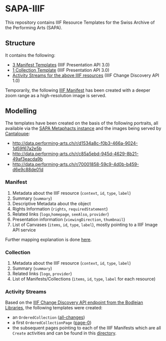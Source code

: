# SAPA-IIIF
This repository contains IIIF Resource Templates for the Swiss Archive of the Performing Arts (SAPA). 

## Structure

It contains the following: 

- [3 Manifest Templates](/manifests/) (IIIF Presentation API 3.0)
- [1 Collection Template](/collections/) (IIIF Presentation API 3.0)
- [Activity Streams for the above IIIF resources](/activity/) (IIIF Change Discovery API 1.0)

Temporarily, the following [IIIF Manifest](https://raw.githubusercontent.com/julsraemy/SAPA-IIIF/main/manifests/1553-FO-45-1.json) has been created with a deeper zoom range as a high-resolution image is served. 

## Modelling

The templates have been created on the basis of the following portraits, all available via the [SAPA Metaphacts instance](https://www.performing-arts.ch/) and the images being served by [Cantaloupe](https://media.performing-arts.ch/iiif/3):

- http://data.performing-arts.ch/r/d1534a8c-f0b3-466a-9024-1d59f67a2e5b
- http://data.performing-arts.ch/r/c85a5ebd-945d-4629-8b21-49af3eacda9b
- http://data.performing-arts.ch/r/70001858-59c9-4d0b-b459-d6e9c88de01d

### Manifest

1. Metadata about the IIIF resource (`context`, `id`, `type`, `label`)
2. Summary (`summary`)
3. Descriptive Metadata about the object
4. Rights Information (`rights`, `requiredStatement`)
5. Related links (`logo`,`homepage`, `seeAlso`, `provider`)
6. Presentation information (`viewingDirection`, `thumbnail`)
7. List of Canvases (`items`, `id`, `type`, `label`), mostly pointing to a IIIF Image API service

Further mapping explanation is done [here](manifests/mapping.md).

### Collection

1. Metadata about the IIIF resource (`context`, `id`, `type`, `label`)
2. Summary (`summary`)
3. Related links (`logo`, `provider`)
4. List of Manifests/Collections (`items`, `id`, `type`, `label` for each resource)

### Activity Streams

Based on the [IIIF Change Discovery  API endpoint from the Bodleian Libraries](https://iiif.bodleian.ox.ac.uk/iiif/activity/all-changes), the following templates were created: 
- an `OrderedCollection` ([all-changes](activity/all-changes.json))
- a first `OrderedCollectionPage` ([page-0](activity/page-0.json))
- the subsequent pages pointing to each of the IIIF Manifests which are all `Create` activities and can be found in this [directory](activity/create/).
